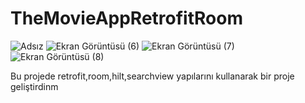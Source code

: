 # TheMovieAppRetrofitRoom
![Adsız](https://user-images.githubusercontent.com/98031686/227319012-7ac50c04-7bfe-4bb7-8581-292f03d229c7.png)
![Ekran Görüntüsü (6)](https://user-images.githubusercontent.com/98031686/227319018-64454c91-c13c-4753-8678-9511a351487a.png)
![Ekran Görüntüsü (7)](https://user-images.githubusercontent.com/98031686/227319023-a154db5e-6a2f-42d8-bea3-9734abe67806.png)
![Ekran Görüntüsü (8)](https://user-images.githubusercontent.com/98031686/227319027-70122ebf-0dce-4368-b2ec-2cbb6bdda5f5.png)

Bu projede retrofit,room,hilt,searchview yapılarını kullanarak bir proje geliştirdinm
